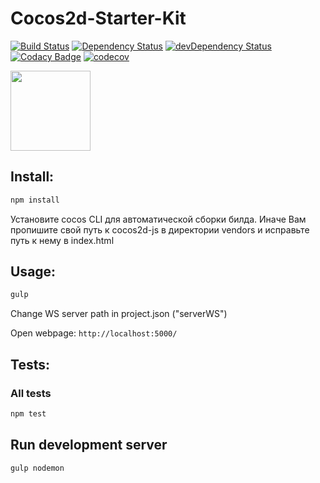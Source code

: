 # Cocos2d-Starter-Kit
[![Build Status](https://travis-ci.org/tewst/cocos2d-starter-kit.svg?branch=master&style=flat-square)](https://travis-ci.org/tewst/cocos2d-starter-kit) 
[![Dependency Status](https://david-dm.org/tewst/cocos2d-starter-kit.svg?style=flat-square)](https://david-dm.org/tewst/cocos2d-starter-kit) 
[![devDependency Status](https://david-dm.org/tewst/cocos2d-starter-kit/dev-status.svg?style=flat-square)](https://david-dm.org/tewst/cocos2d-starter-kit#info=devDependencies) 
[![Codacy Badge](https://api.codacy.com/project/badge/Grade/d7124f2e22014cc786e48cb8771b81fa)](https://www.codacy.com/app/qertis/cocos2d-starter-kit?utm_source=github.com&amp;utm_medium=referral&amp;utm_content=tewst/cocos2d-starter-kit&amp;utm_campaign=Badge_Grade)
[![codecov](https://codecov.io/gh/tewst/cocos2d-starter-kit/branch/master/graph/badge.svg)](https://codecov.io/gh/tewst/cocos2d-starter-kit)

<img src="http://www.cocos2d-x.org/attachments/802/cocos2dx_landscape.png" height="128">

## Install:
```sh
npm install
```

Установите cocos CLI для автоматической сборки билда.
Иначе Вам пропишите свой путь к cocos2d-js в директории vendors и исправьте путь к нему в index.html


## Usage:
```sh
gulp
```
Change WS server path in project.json ("serverWS")

Open webpage: `http://localhost:5000/`

## Tests:
### All tests
```sh
npm test
```

## Run development server
```sh
gulp nodemon
```
